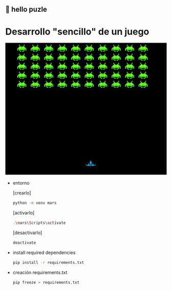 
## 👋 hello puzle

# Desarrollo "sencillo" de un juego

![Mars](assets/caratula.jpg)

- entorno

    [crearlo]
    ```bash
    python -m venv mars
    ```

    [activarlo]
    ```bash
    .\mars\Scripts\activate

    ```

    [desactivarlo]
    ```bash
    deactivate
    ```

- install required dependencies

    ```bash
    pip install -r requirements.txt
    ```

    
- creación requirements.txt

    ```bash
    pip freeze > requirements.txt
    ```

